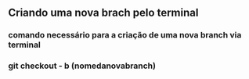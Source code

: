 ## Criando uma nova brach pelo terminal

### comando necessário para a criação de uma nova branch via terminal

### git checkout - b (nomedanovabranch)
